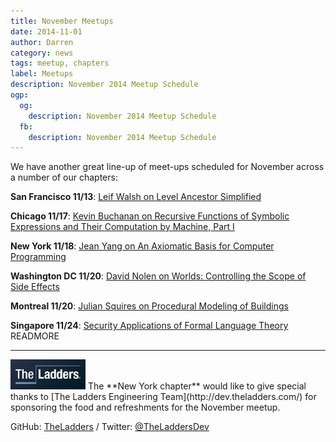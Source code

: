 ```yaml
---
title: November Meetups
date: 2014-11-01
author: Darren
category: news
tags: meetup, chapters
label: Meetups
description: November 2014 Meetup Schedule
ogp:
  og:
    description: November 2014 Meetup Schedule
  fb:
    description: November 2014 Meetup Schedule
---
```


We have another great line-up of meet-ups scheduled for November across a number of our chapters:

**San Francisco 11/13**: [Leif Walsh on Level Ancestor Simplified](http://www.meetup.com/papers-we-love-too/events/197577972/)

**Chicago 11/17**: [Kevin Buchanan on Recursive Functions of Symbolic Expressions and Their Computation by Machine, Part I](http://www.meetup.com/Papers-We-Love-Chicago/events/214596222/)

**New York 11/18**: [Jean Yang on An Axiomatic Basis for Computer Programming](http://www.meetup.com/papers-we-love/events/214400572/)

**Washington DC 11/20**: [David Nolen on Worlds: Controlling the Scope of Side Effects](http://www.meetup.com/Papers-We-Love-DC/events/212419432/)

**Montreal 11/20**: [Julian Squires on Procedural Modeling of Buildings](http://www.meetup.com/Papers-We-Love-Montreal/events/217560332/)

**Singapore 11/24**: [Security Applications of Formal Language Theory](https://www.facebook.com/events/1487597988178170/) READMORE

---

<p class="chapter-sponsor-thanks"><img class="left no-shadow" alt="TheLaddersDev" style="width: 120px" src="/images/ladders_logo.jpg" /> The **New York chapter** would like to give special thanks to [The Ladders Engineering Team](http://dev.theladders.com/) for sponsoring the food and refreshments for the November meetup.

GitHub: [TheLadders](https://github.com/TheLadders) / Twitter: [@TheLaddersDev](https://twitter.com/TheLaddersDev)</p>
